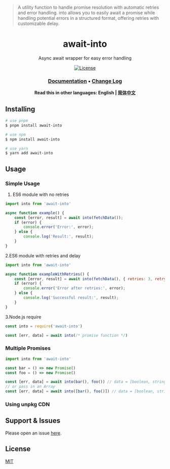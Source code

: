 > A utility function to handle promise resolution with automatic retries and error handling. into allows you to easily await a promise while handling potential errors in a structured format, offering retries with customizable delay.

<div style="text-align: center;" align="center">

# await-into

Async await wrapper for easy error handling

[![License][license-image]][license-url]

</div>

<div style="text-align: center; margin-bottom: 20px;" align="center">

### **[Documentation](https://www.yaooooooooo.com/await-into)** • **[Change Log](./CHANGELOG.md)**

**Read this in other languages: English | [简体中文](./README-zh_CN.md)**

</div>

## Installing

```bash
# use pnpm
$ pnpm install await-into

# use npm
$ npm install await-into

# use yarn
$ yarn add await-into
```

## Usage

### Simple Usage

1. ES6 module with no retries

```js
import into from 'await-into'

async function example() {
    const [error, result] = await into(fetchData());
    if (error) {
        console.error('Error:', error);
    } else {
        console.log('Result:', result);
    }
}
```

2.ES6 module with retries and delay

```js
import into from 'await-into'

async function exampleWithRetries() {
    const [error, result] = await into(fetchData(), { retries: 3, retryDelay: 1000 });
    if (error) {
        console.error('Error after retries:', error);
    } else {
        console.log('Successful result:', result);
    }
}
```

3.Node.js require

```js
const into = require('await-into')

const [err, data] = await into(/* promise function */)
```

### Multiple Promises

```js
import into from 'await-into'

const bar = () => new Promise()
const foo = () => new Promise()

const [err, data] = await into(bar(), foo()) // data = [boolean, string]
// or pass in an Array
const [err, data] = await into([bar(), foo()]) // data = [boolean, string]
```

### Using unpkg CDN

## Support & Issues

Please open an issue [here](https://github.com/yaooooooooo/await-into/issues).

## License

[MIT](LICENSE)

[npm-url]: https://npmjs.org/package/await-into
[download-url]: https://npmjs.org/package/await-into
[license-image]: https://img.shields.io/badge/License-MIT-blue.svg
[license-url]: LICENSE
